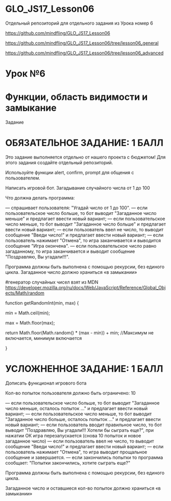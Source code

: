 # GLO_JS17_Lesson06
Отдельный репозиторий для отдельного задания из Урока номер 6

https://github.com/mindfling/GLO_JS17_Lesson06

https://github.com/mindfling/GLO_JS17_Lesson06/tree/lesson06_general

https://github.com/mindfling/GLO_JS17_Lesson06/tree/lesson06_advanced


# Урок №6
# Функции, область видимости и замыкание

Задание
# ОБЯЗАТЕЛЬНОЕ ЗАДАНИЕ: 1 БАЛЛ

Это задание выполняется отдельно от нашего проекта с бюджетом!
Для этого задания создайте отдельный репозиторий.



Используйте функции alert, confirm, prompt для общения с пользователем.

Написать игровой бот.
Загадывание случайного числа от 1 до 100


Что должна делать программа:

— спрашивает пользователя: "Угадай число от 1 до 100".
— если пользовательское число больше, то бот выводит "Загаданное число меньше" и предлагает ввести новый вариант;
— если пользовательское число меньше, то бот выводит "Загаданное число больше" и предлагает ввести новый вариант;
— если пользователь ввел не число, то выводит сообщение "Введи число!" и предлагает ввести новый вариант;
— если пользователь нажимает "Отмена", то игра заканчивается и выводится сообщение "Игра окончена".
—  если пользовательское число равно загаданному, то игра заканчивается и выводит сообщение  "Поздравляю, Вы угадали!!!".


Программа должны быть выполнена с помощью рекурсии, без единого цикла.
Загаданное число должно храниться «в замыкании»


#генератор случайных чисел взят из MDN
https://developer.mozilla.org/ru/docs/Web/JavaScript/Reference/Global_Objects/Math/random

function getRandomInt(min, max) {

  min = Math.ceil(min);

  max = Math.floor(max);

  return Math.floor(Math.random() * (max - min)) + min; //Максимум не включается, минимум включается

}


# УСЛОЖНЕННОЕ ЗАДАНИЕ: 1 БАЛЛ

Дописать функционал игрового бота

Кол-во попыток пользователя должно быть ограничено: 10

— если пользовательское число больше, то бот выводит "Загаданное число меньше, осталось попыток ..." и предлагает ввести новый вариант;
— если пользовательское число меньше, то бот выводит "Загаданное число больше, осталось попыток ..." и предлагает ввести новый вариант;
— если пользователь вводит правильное число, то бот выводит "Поздравляю, Вы угадали!!! Хотели бы сыграть еще?", при нажатии ОК игра перезапускается (снова 10 попыток и новое загаданное число)
— если пользователь ввел не число, то выводит сообщение "Введи число!" и предлагает ввести новый вариант;
— если пользователь нажимает "Отмена", то игра выводит прощальное сообщение и завершается.
— если закончились попытки то программа сообщает: "Попытки закончились, хотите сыграть еще?"


Программа должны быть выполнена с помощью рекурсии, без единого цикла.

Загаданное число и оставшиеся кол-во попыток должно храниться «в замыкании»

